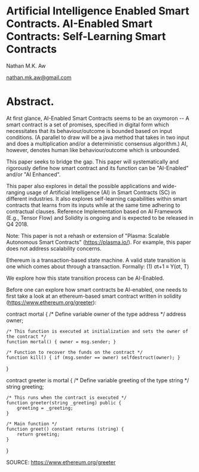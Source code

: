 # Artificial Intelligence Enabled Smart Contracts. AI-Enabled Smart Contracts: Self-Learning Smart Contracts 
Nathan M.K. Aw 

nathan.mk.aw@gmail.com

# Abstract.
At first glance, AI-Enabled Smart Contracts seems to be an oxymoron -- A smart contract is a set of promises, specified in digital form which necessitates that its behaviour/outcome is bounded based on input conditions. (A parallel to draw will be a java method that takes in two input and does a multiplication and/or a deterministic consensus algorithm.) AI, however, denotes human like behaviour/outcome which is unbounded. 

This paper seeks to bridge the gap. This paper will systematically and rigorously define how smart contract and its function can be "AI-Enabled" and/or "AI Enhanced".  

This paper also explores in detail the possible applications and wide-ranging usage of Artificial Intelligence (AI) in Smart Contracts (SC) in different industries. It also explores self-learning capabilities within smart contracts that learns from its inputs while at the same time adhering to contractual clauses. Reference Implementation based on AI Framework (E.g., Tensor Flow) and Solidity is ongoing and is expected to be released in Q4 2018. 

Note: This paper is not a rehash or extension of "Plasma: Scalable Autonomous Smart Contracts" (https://plasma.io/). For example, this paper does not address scalability concerns. 

Ethereum is a transaction-based state machine. A valid state transition is one which comes about through a transaction. Formally:
(1) σt+1 ≡ Υ(σt, T)

We explore how this state transition process can be AI-Enabled. 

Before one can explore how smart contracts be AI-enabled, one needs to first take a look at an ethereum-based smart contract written in solidity (https://www.ethereum.org/greeter):

contract mortal {
    /* Define variable owner of the type address */
    address owner;

    /* This function is executed at initialization and sets the owner of the contract */
    function mortal() { owner = msg.sender; }

    /* Function to recover the funds on the contract */
    function kill() { if (msg.sender == owner) selfdestruct(owner); }
}

contract greeter is mortal {
    /* Define variable greeting of the type string */
    string greeting;
    
    /* This runs when the contract is executed */
    function greeter(string _greeting) public {
        greeting = _greeting;
    }

    /* Main function */
    function greet() constant returns (string) {
        return greeting;
    }
}


SOURCE: https://www.ethereum.org/greeter
